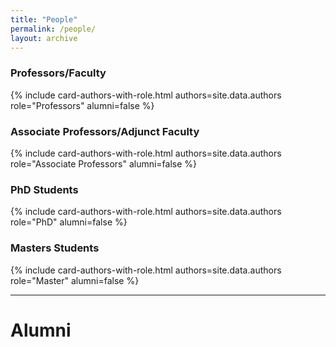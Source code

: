 ```yaml
---
title: "People"
permalink: /people/
layout: archive
---
```



### Professors/Faculty

<!-- {% include card-authors-with-role.html authors=site.data.authors role="Professors" alumni=false %} -->

{% include card-authors-with-role.html authors=site.data.authors role="Professors" alumni=false %}

### Associate Professors/Adjunct Faculty

{% include card-authors-with-role.html authors=site.data.authors role="Associate Professors" alumni=false %}

<!--
### Postdocs

{% include card-authors-with-role.html authors=site.data.authors role="Postdoc" alumni=false %}
-->

### PhD Students

{% include card-authors-with-role.html authors=site.data.authors role="PhD" alumni=false %}

### Masters Students

{% include card-authors-with-role.html authors=site.data.authors role="Master" alumni=false %}

<!--
### Undergraduate Students

{% include card-authors-with-role.html authors=site.data.authors role="Undergraduate" alumni=false %}


### Interns

{% include card-authors-with-role.html authors=site.data.authors role="Intern" alumni=false %}

-->


---

# Alumni

<!--
### Postdocs

{% include card-authors-with-role.html authors=site.data.authors role="Postdoc" alumni=true %}

### PhD Students

{% include card-authors-with-role.html authors=site.data.authors role="PhD" alumni=true %}

### Masters Students

{% include card-authors-with-role.html authors=site.data.authors role="Master" alumni=true %}

### Undergraduate Students

{% include card-authors-with-role.html authors=site.data.authors role="Undergraduate" alumni=true %}

### Interns

{% include card-authors-with-role.html authors=site.data.authors role="Intern" alumni=true %}
-->